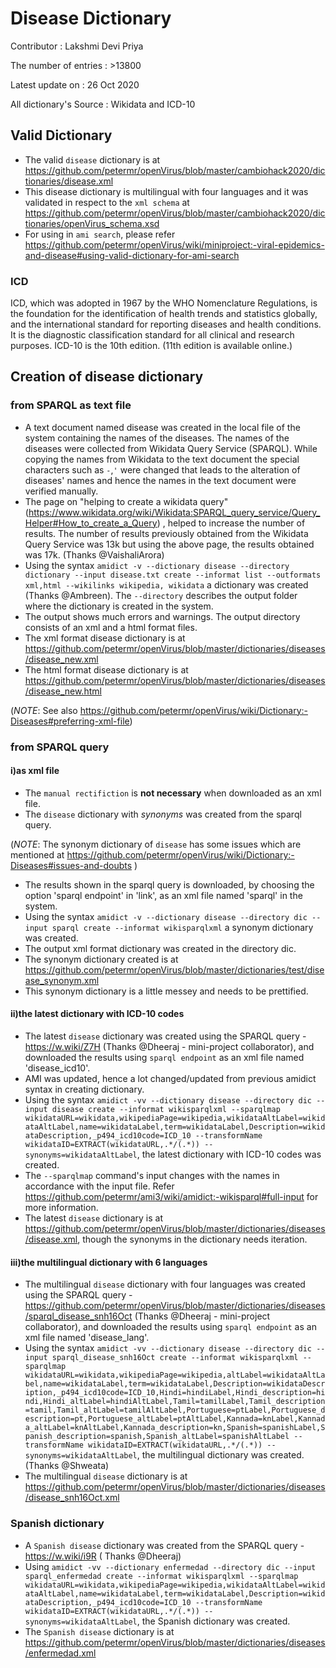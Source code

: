 # Disease Dictionary

Contributor : Lakshmi Devi Priya

The number of entries : >13800

Latest update on : 26 Oct 2020

All dictionary's Source : Wikidata and ICD-10 
## Valid Dictionary
* The valid `disease` dictionary is at https://github.com/petermr/openVirus/blob/master/cambiohack2020/dictionaries/disease.xml 
* This disease dictionary is multilingual with four languages and it was validated in respect to the `xml schema` at https://github.com/petermr/openVirus/blob/master/cambiohack2020/dictionaries/openVirus_schema.xsd
* For using in `ami search`, please refer https://github.com/petermr/openVirus/wiki/miniproject:-viral-epidemics-and-disease#using-valid-dictionary-for-ami-search
### ICD
ICD, which was adopted in 1967 by the WHO Nomenclature Regulations, is the foundation for the identification of health trends and statistics globally, and the international standard for reporting diseases and health conditions. It is the diagnostic classification standard for all clinical and research purposes. ICD-10 is the 10th edition. (11th edition is available online.)
## Creation of disease dictionary
### from SPARQL as text file
* A text document named disease was created in the local file of the system containing the names of the diseases. The names of the diseases were collected from Wikidata Query Service (SPARQL). While copying the names from Wikidata to the text document the special characters such as `-`,`'` were changed that leads to the alteration of diseases' names and hence the names in the text document were verified manually.
* The page on "helping to create a wikidata query" (https://www.wikidata.org/wiki/Wikidata:SPARQL_query_service/Query_Helper#How_to_create_a_Query) , helped to increase the number of results. The number of results previously obtained from the Wikidata Query Service was 13k but using the above page, the results obtained was 17k. (Thanks @VaishaliArora)
* Using the syntax `amidict -v --dictionary disease --directory dictionary --input disease.txt create --informat list --outformats xml,html --wikilinks wikipedia, wikidata` a dictionary was created (Thanks @Ambreen). The `--directory` describes the output folder where the dictionary is created in the system.
* The output shows much errors and warnings. The output directory consists of an xml and a html format files.
* The xml format disease dictionary is at https://github.com/petermr/openVirus/blob/master/dictionaries/diseases/disease_new.xml
* The html format disease dictionary is at https://github.com/petermr/openVirus/blob/master/dictionaries/diseases/disease_new.html

(_NOTE_: See also https://github.com/petermr/openVirus/wiki/Dictionary:-Diseases#preferring-xml-file)
### from SPARQL query 
#### i)as xml file
* The `manual rectifiction` is **not necessary** when downloaded as an xml file.
* The `disease` dictionary with _synonyms_ was created from the sparql query. 

(_NOTE_: The synonym dictionary of `disease` has some issues which are mentioned at https://github.com/petermr/openVirus/wiki/Dictionary:-Diseases#issues-and-doubts )
* The results shown in the sparql query is downloaded, by choosing the option 'sparql endpoint' in 'link', as an xml file named 'sparql' in the system.
* Using the syntax `amidict -v --dictionary disease --directory dic --input sparql create --informat wikisparqlxml` a synonym dictionary was created.
* The output xml format dictionary was created in the directory dic.
* The synonym dictionary created is at https://github.com/petermr/openVirus/blob/master/dictionaries/test/disease_synonym.xml
* This synonym dictionary is a little messey and needs to be prettified.
#### ii)the latest dictionary with ICD-10 codes
* The latest `disease` dictionary was created using the SPARQL query - https://w.wiki/Z7H (Thanks @Dheeraj - mini-project collaborator), and downloaded the results using `sparql endpoint` as an xml file named 'disease_icd10'.
* AMI was updated, hence a lot changed/updated from previous amidict syntax in creating dictionary.
* Using the syntax 
```amidict -vv --dictionary disease --directory dic --input disease create --informat wikisparqlxml --sparqlmap wikidataURL=wikidata,wikipediaPage=wikipedia,wikidataAltLabel=wikidataAltLabel,name=wikidataLabel,term=wikidataLabel,Description=wikidataDescription,_p494_icd10code=ICD_10 --transformName wikidataID=EXTRACT(wikidataURL,.*/(.*)) --synonyms=wikidataAltLabel```, the latest dictionary with ICD-10 codes was created.
* The `--sparqlmap` command's input changes with the names in accordance with the input file. Refer https://github.com/petermr/ami3/wiki/amidict:-wikisparql#full-input for more information.
* The latest `disease` dictionary is at https://github.com/petermr/openVirus/blob/master/dictionaries/diseases/disease.xml, though the synonyms in the dictionary needs iteration.
#### iii)the multilingual dictionary with 6 languages
* The multilingual `disease` dictionary with four languages was created using the SPARQL query - https://github.com/petermr/openVirus/blob/master/dictionaries/diseases/sparql_disease_snh16Oct (Thanks @Dheeraj - mini-project collaborator), and downloaded the results using `sparql endpoint` as an xml file named 'disease_lang'.
* Using the syntax ```amidict -vv --dictionary disease --directory dic --input sparql_disease_snh16Oct create --informat wikisparqlxml --sparqlmap wikidataURL=wikidata,wikipediaPage=wikipedia,altLabel=wikidataAltLabel,name=wikidataLabel,term=wikidataLabel,Description=wikidataDescription,_p494_icd10code=ICD_10,Hindi=hindiLabel,Hindi_description=hindi,Hindi_altLabel=hindiAltLabel,Tamil=tamilLabel,Tamil_description=tamil,Tamil_altLabel=tamilAltLabel,Portuguese=ptLabel,Portuguese_description=pt,Portuguese_altLabel=ptAltLabel,Kannada=knLabel,Kannada_altLabel=knAltLabel,Kannada_description=kn,Spanish=spanishLabel,Spanish_description=spanish,Spanish_altLabel=spanishAltLabel --transformName wikidataID=EXTRACT(wikidataURL,.*/(.*)) --synonyms=wikidataAltLabel```, the multilingual dictionary was created. (Thanks @Shweata)
* The multilingual `disease` dictionary is at https://github.com/petermr/openVirus/blob/master/dictionaries/diseases/disease_snh16Oct.xml

### Spanish dictionary
* A `Spanish disease` dictionary was created from the SPARQL query - https://w.wiki/i9R ( Thanks @Dheeraj)
* Using 
```amidict -vv --dictionary enfermedad --directory dic --input sparql_enfermedad create --informat wikisparqlxml --sparqlmap wikidataURL=wikidata,wikipediaPage=wikipedia,wikidataAltLabel=wikidataAltLabel,name=wikidataLabel,term=wikidataLabel,Description=wikidataDescription,_p494_icd10code=ICD_10 --transformName wikidataID=EXTRACT(wikidataURL,.*/(.*)) --synonyms=wikidataAltLabel```, the Spanish dictionary was created.
* The `Spanish disease` dictionary is at https://github.com/petermr/openVirus/blob/master/dictionaries/diseases/enfermedad.xml